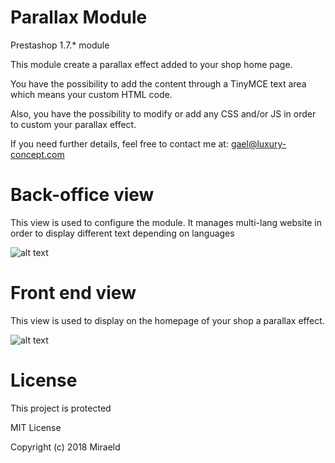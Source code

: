 # Parallax Module

Prestashop 1.7.* module

This module create a parallax effect added to your shop home page.


You have the possibility to add the content through a TinyMCE text area which means your custom HTML code.


Also, you have the possibility to modify or add any CSS and/or JS in order to custom your parallax effect.


If you need further details, feel free to contact me at: gael@luxury-concept.com


# Back-office view

This view is used to configure the module. It manages multi-lang website in order to display different text depending on languages

![alt text](https://nsa39.casimages.com/img/2019/01/03/1901030608278456.png)

# Front end view

This view is used to display on the homepage of your shop a parallax effect.

![alt text](https://nsa39.casimages.com/img/2019/01/03/190103060827737225.png)

# License

This project is protected

MIT License

Copyright (c) 2018 Miraeld
